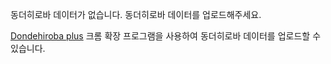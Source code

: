 동더히로바 데이터가 없습니다. 동더히로바 데이터를 업로드해주세요.

[Dondehiroba plus](https://chromewebstore.google.com/detail/donder-hiroba-plus/dmendcaacmlddhgalacgccejbamnncci) 크롬 확장 프로그램을 사용하여 동더히로바 데이터를 업로드할 수 있습니다.